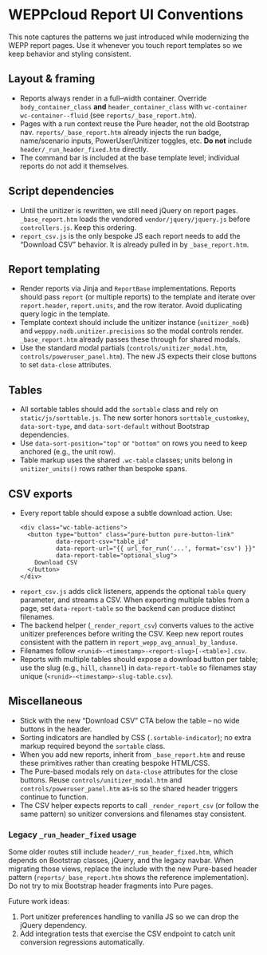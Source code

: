 # WEPPcloud Report UI Conventions

This note captures the patterns we just introduced while modernizing the WEPP report pages. Use it whenever you touch report templates so we keep behavior and styling consistent.

## Layout & framing
- Reports always render in a full–width container. Override `body_container_class` **and** `header_container_class` with `wc-container wc-container--fluid` (see `reports/_base_report.htm`).
- Pages with a run context reuse the Pure header, not the old Bootstrap nav. `reports/_base_report.htm` already injects the run badge, name/scenario inputs, PowerUser/Unitizer toggles, etc. **Do not** include `header/_run_header_fixed.htm` directly.
- The command bar is included at the base template level; individual reports do not add it themselves.

## Script dependencies
- Until the unitizer is rewritten, we still need jQuery on report pages. `_base_report.htm` loads the vendored `vendor/jquery/jquery.js` before `controllers.js`. Keep this ordering.
- `report_csv.js` is the only bespoke JS each report needs to add the “Download CSV” behavior. It is already pulled in by `_base_report.htm`.

## Report templating
- Render reports via Jinja and `ReportBase` implementations. Reports should pass `report` (or multiple reports) to the template and iterate over `report.header`, `report.units`, and the row iterator. Avoid duplicating query logic in the template.
- Template context should include the unitizer instance (`unitizer_nodb`) and `wepppy.nodb.unitizer.precisions` so the modal controls render. `_base_report.htm` already passes these through for shared modals.
- Use the standard modal partials (`controls/unitizer_modal.htm`, `controls/poweruser_panel.htm`). The new JS expects their close buttons to set `data-close` attributes.

## Tables
- All sortable tables should add the `sortable` class and rely on `static/js/sorttable.js`. The new sorter honors `sorttable_customkey`, `data-sort-type`, and `data-sort-default` without Bootstrap dependencies.
- Use `data-sort-position="top"` or `"bottom"` on rows you need to keep anchored (e.g., the unit row).
- Table markup uses the shared `.wc-table` classes; units belong in `unitizer_units()` rows rather than bespoke spans.

## CSV exports
- Every report table should expose a subtle download action. Use:
  ```jinja
  <div class="wc-table-actions">
    <button type="button" class="pure-button pure-button-link"
            data-report-csv="table_id"
            data-report-url="{{ url_for_run('...', format='csv') }}"
            data-report-table="optional_slug">
      Download CSV
    </button>
  </div>
  ```
- `report_csv.js` adds click listeners, appends the optional `table` query parameter, and streams a CSV. When exporting multiple tables from a page, set `data-report-table` so the backend can produce distinct filenames.
- The backend helper (`_render_report_csv`) converts values to the active unitizer preferences before writing the CSV. Keep new report routes consistent with the pattern in `report_wepp_avg_annual_by_landuse`.
- Filenames follow `<runid>-<timestamp>-<report-slug>[-<table>].csv`.
- Reports with multiple tables should expose a download button per table; use the slug (e.g., `hill`, `channel`) in `data-report-table` so filenames stay unique (`<runid>-<timestamp>-slug-table.csv`).

## Miscellaneous
- Stick with the new “Download CSV” CTA below the table – no wide buttons in the header.
- Sorting indicators are handled by CSS (`.sortable-indicator`); no extra markup required beyond the `sortable` class.
- When you add new reports, inherit from `_base_report.htm` and reuse these primitives rather than creating bespoke HTML/CSS.
- The Pure-based modals rely on `data-close` attributes for the close buttons. Reuse `controls/unitizer_modal.htm` and `controls/poweruser_panel.htm` as-is so the shared header triggers continue to function.
- The CSV helper expects reports to call `_render_report_csv` (or follow the same pattern) so unitizer conversions and filenames stay consistent.

### Legacy `_run_header_fixed` usage
Some older routes still include `header/_run_header_fixed.htm`, which depends on Bootstrap classes, jQuery, and the legacy navbar. When migrating those views, replace the include with the new Pure-based header pattern (`reports/_base_report.htm` shows the reference implementation). Do not try to mix Bootstrap header fragments into Pure pages.

Future work ideas:
1. Port unitizer preferences handling to vanilla JS so we can drop the jQuery dependency.
2. Add integration tests that exercise the CSV endpoint to catch unit conversion regressions automatically.
